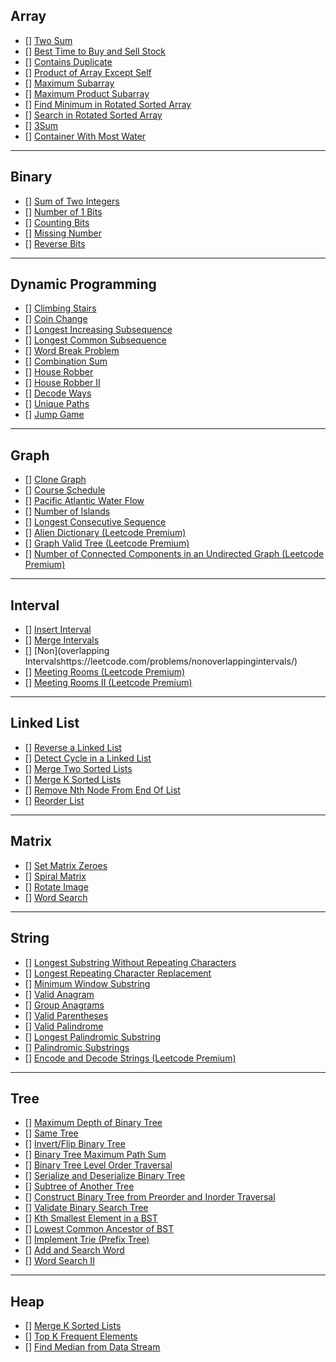 
## Array

- [] [Two Sum](https://leetcode.com/problems/two-sum/)
- [] [Best Time to Buy and Sell Stock](https://leetcode.com/problems/best-time-to-buy-and-sell-stock/)
- [] [Contains Duplicate](https://leetcode.com/problems/contains-duplicate/)
- [] [Product of Array Except Self](https://leetcode.com/problems/product-of-array-except-self/)
- [] [Maximum Subarray](https://leetcode.com/problems/maximum-subarray/)
- [] [Maximum Product Subarray](https://leetcode.com/problems/maximum-product-subarray/)
- [] [Find Minimum in Rotated Sorted Array](https://leetcode.com/problems/find-minimum-in-rotated-sorted-array/)
- [] [Search in Rotated Sorted Array](https://leetcode.com/problems/search-in-rotated-sorted-array/)
- [] [3Sum](https://leetcode.com/problems/3sum/)
- [] [Container With Most Water](https://leetcode.com/problems/container-with-most-water/)

---

## Binary

- [] [Sum of Two Integers](https://leetcode.com/problems/sum-of-two-integers/)
- [] [Number of 1 Bits](https://leetcode.com/problems/number-of-1-bits/)
- [] [Counting Bits](https://leetcode.com/problems/counting-bits/)
- [] [Missing Number](https://leetcode.com/problems/missing-number/)
- [] [Reverse Bits](https://leetcode.com/problems/reverse-bits/)

---

## Dynamic Programming

- [] [Climbing Stairs](https://leetcode.com/problems/climbingstairs/)
- [] [Coin Change](https://leetcode.com/problems/coinchange/)
- [] [Longest Increasing Subsequence](https://leetcode.com/problems/longestincreasingsubsequence/)
- [] [Longest Common Subsequence]()
- [] [Word Break Problem](https://leetcode.com/problems/wordbreak/)
- [] [Combination Sum](https://leetcode.com/problems/combinationsumiv/)
- [] [House Robber](https://leetcode.com/problems/houserobber/)
- [] [House Robber II](https://leetcode.com/problems/houserobberii/)
- [] [Decode Ways](https://leetcode.com/problems/decodeways/)
- [] [Unique Paths](https://leetcode.com/problems/uniquepaths/)
- [] [Jump Game](https://leetcode.com/problems/jumpgame/)

---

## Graph

- [] [Clone Graph](https://leetcode.com/problems/clonegraph/)
- [] [Course Schedule](https://leetcode.com/problems/courseschedule/)
- [] [Pacific Atlantic Water Flow](https://leetcode.com/problems/pacificatlanticwaterflow/)
- [] [Number of Islands](https://leetcode.com/problems/numberofislands/)
- [] [Longest Consecutive Sequence](https://leetcode.com/problems/longestconsecutivesequence/)
- [] [Alien Dictionary (Leetcode Premium)](https://leetcode.com/problems/aliendictionary/)
- [] [Graph Valid Tree (Leetcode Premium)](https://leetcode.com/problems/graphvalidtree/)
- [] [Number of Connected Components in an Undirected Graph (Leetcode Premium)](https://leetcode.com/problems/numberofconnectedcomponentsinanundirectedgraph/)
---

## Interval

- [] [Insert Interval](https://leetcode.com/problems/insertinterval/)
- [] [Merge Intervals](https://leetcode.com/problems/mergeintervals/)
- [] [Non](overlapping Intervalshttps://leetcode.com/problems/nonoverlappingintervals/)
- [] [Meeting Rooms (Leetcode Premium)](https://leetcode.com/problems/meetingrooms/)
- [] [Meeting Rooms II (Leetcode Premium)](https://leetcode.com/problems/meetingroomsii/)

---

## Linked List

- [] [Reverse a Linked List](https://leetcode.com/problems/reverselinkedlist/)
- [] [Detect Cycle in a Linked List](https://leetcode.com/problems/linkedlistcycle/)
- [] [Merge Two Sorted Lists](https://leetcode.com/problems/mergetwosortedlists/)
- [] [Merge K Sorted Lists](https://leetcode.com/problems/mergeksortedlists/)
- [] [Remove Nth Node From End Of List](https://leetcode.com/problems/removenthnodefromendoflist/)
- [] [Reorder List](https://leetcode.com/problems/reorderlist/)

---

## Matrix

- [] [Set Matrix Zeroes](https://leetcode.com/problems/setmatrixzeroes/)
- [] [Spiral Matrix](https://leetcode.com/problems/spiralmatrix/)
- [] [Rotate Image](https://leetcode.com/problems/rotateimage/)
- [] [Word Search](https://leetcode.com/problems/wordsearch/)

---

## String

- [] [Longest Substring Without Repeating Characters](https://leetcode.com/problems/longestsubstringwithoutrepeatingcharacters/)
- [] [Longest Repeating Character Replacement](https://leetcode.com/problems/longestrepeatingcharacterreplacement/)
- [] [Minimum Window Substring](https://leetcode.com/problems/minimumwindowsubstring/)
- [] [Valid Anagram](https://leetcode.com/problems/validanagram/)
- [] [Group Anagrams](https://leetcode.com/problems/groupanagrams/)
- [] [Valid Parentheses](https://leetcode.com/problems/validparentheses/)
- [] [Valid Palindrome](https://leetcode.com/problems/validpalindrome/)
- [] [Longest Palindromic Substring](https://leetcode.com/problems/longestpalindromicsubstring/)
- [] [Palindromic Substrings](https://leetcode.com/problems/palindromicsubstrings/)
- [] [Encode and Decode Strings (Leetcode Premium)](https://leetcode.com/problems/encodeanddecodestrings/)

---

## Tree

- [] [Maximum Depth of Binary Tree](https://leetcode.com/problems/maximumdepthofbinarytree/)
- [] [Same Tree](https://leetcode.com/problems/sametree/)
- [] [Invert/Flip Binary Tree](https://leetcode.com/problems/invertbinarytree/)
- [] [Binary Tree Maximum Path Sum](https://leetcode.com/problems/binarytreemaximumpathsum/)
- [] [Binary Tree Level Order Traversal](https://leetcode.com/problems/binarytreelevelordertraversal/)
- [] [Serialize and Deserialize Binary Tree](https://leetcode.com/problems/serializeanddeserializebinarytree/)
- [] [Subtree of Another Tree](https://leetcode.com/problems/subtreeofanothertree/)
- [] [Construct Binary Tree from Preorder and Inorder Traversal](https://leetcode.com/problems/constructbinarytreefrompreorderandinordertraversal/)
- [] [Validate Binary Search Tree](https://leetcode.com/problems/validatebinarysearchtree/)
- [] [Kth Smallest Element in a BST](https://leetcode.com/problems/kthsmallestelementinabst/)
- [] [Lowest Common Ancestor of BST](https://leetcode.com/problems/lowestcommonancestorofabinarysearchtree/)
- [] [Implement Trie (Prefix Tree)](https://leetcode.com/problems/implementtrieprefixtree/)
- [] [Add and Search Word](https://leetcode.com/problems/addandsearchworddatastructuredesign/)
- [] [Word Search II](https://leetcode.com/problems/wordsearchii/)

---

## Heap

- [] [Merge K Sorted Lists](https://leetcode.com/problems/mergeksortedlists/)
- [] [Top K Frequent Elements](https://leetcode.com/problems/topkfrequentelements/)
- [] [Find Median from Data Stream](https://leetcode.com/problems/findmedianfromdatastream/)


